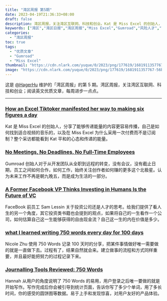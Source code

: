 ```yaml
---
title: "湾区周报 第5期"
date: 2023-04-19T21:36:33+08:00
draft: false
description: 湾区周报，关注湾区互联网、科技和创业。Kat 是 Miss Excel 的创始人，分享了能够传递能量的内容更容易传播，自己是如何找到适合视频的音乐的，以及在 Miss Excel 为什么采用一次付费而不是订阅制？整个采访都能看到 Kat 平和的心态和传递的能量。
keywords: ["湾区","湾区日报","湾区周报","Miss Excel","Gumroad","风险人才","750 Words"]
categories:
  - "湾区周报"
toc: true
tags:
  - "优质文章"
  - "Gumroad"
  - "Miss Excel"
thumbnail: "https://cdn.nlark.com/yuque/0/2023/png/177619/1681911357767-56be2ce1-340c-402d-b8c4-13ce699d239a.png"
image: "https://cdn.nlark.com/yuque/0/2023/png/177619/1681911357767-56be2ce1-340c-402d-b8c4-13ce699d239a.png"
---
```


这是 [@HagerHu](https://twitter.com/hagerhu) 维护的「湾区周报」的第 5 期。湾区周报，关注湾区互联网、科技和创业；阅读英文优质文章，每周进步一点点。

---

### [How an Excel Tiktoker manifested her way to making six figures a day](https://www.theverge.com/22807858/tiktok-influencer-microsoft-excel-instagram-decoder-podcast)

Kat 是 Miss Excel 的创始人，分享了能够传递能量的内容更容易传播，自己是如何找到适合视频的音乐的，以及在 Miss Excel 为什么采用一次付费而不是订阅制？整个采访都能看到 Kat 平和的心态和传递的能量。

### [No Meetings, No Deadlines, No Full-Time Employees](https://sahillavingia.com/work)

Gumroad 创始人对于从开发团队从全职到远程的转变，没有会议，没有截止日期，员工之间如何合作，如何工作，始终关注创作者如何赚的更多这个北极星。认为未来工作不再是朝九晚五，而是成为生活的一部分。

### [A Former Facebook VP Thinks Investing in Humans Is the Future of VC](https://www.vice.com/en/article/7kb9mg/a-former-facebook-vp-thinks-investing-in-humans-is-the-future-of-vc)

FaceBook 前员工 Sam Lessin 关于投资公司还是人才的思考。给我们提供了看人生的另一个角度，其它投资类书籍也会提到的观点，如果将自己的一生看作一个公司，如何估算自己这一生能够获得的自由现金流？自己这一生的内在价值是多少。

### [what I learned writing 750 words every day for 100 days](https://medium.com/100daysofwriting/day-100-what-i-learned-writing-750-words-every-day-for-100-days-1f43d62e34c9)

Nicole Zhu 使用 750 Words 记录 100 天时的分享，把某件事情做好唯一需要做的就是一直做下去。过程有了，结果自然就会来。建立做事的流程和方式同样重要，并且最好能把努力的过程记录下来。

### [Journalling Tools Reviewed: 750 Words](https://www.becomingwhoyouare.net/journalling-tools-reviewed-750-words/)

Hannah 从用户的角度说明了 750 Words 的易用，用户登录之后唯一要做的就是开始写作。写作完成后你会被引导到统计页面，告诉你写了多少个单词，用了多长时间，你的感受的圆饼图等数据。易于上手和发现惊喜，对用户友好的产品体验。
